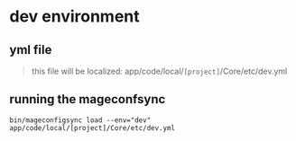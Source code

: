 # dev environment

## yml file
> this file will be localized: app/code/local/``[project]``/Core/etc/dev.yml

## running the mageconfsync
```
bin/mageconfigsync load --env="dev" app/code/local/[project]/Core/etc/dev.yml
```


